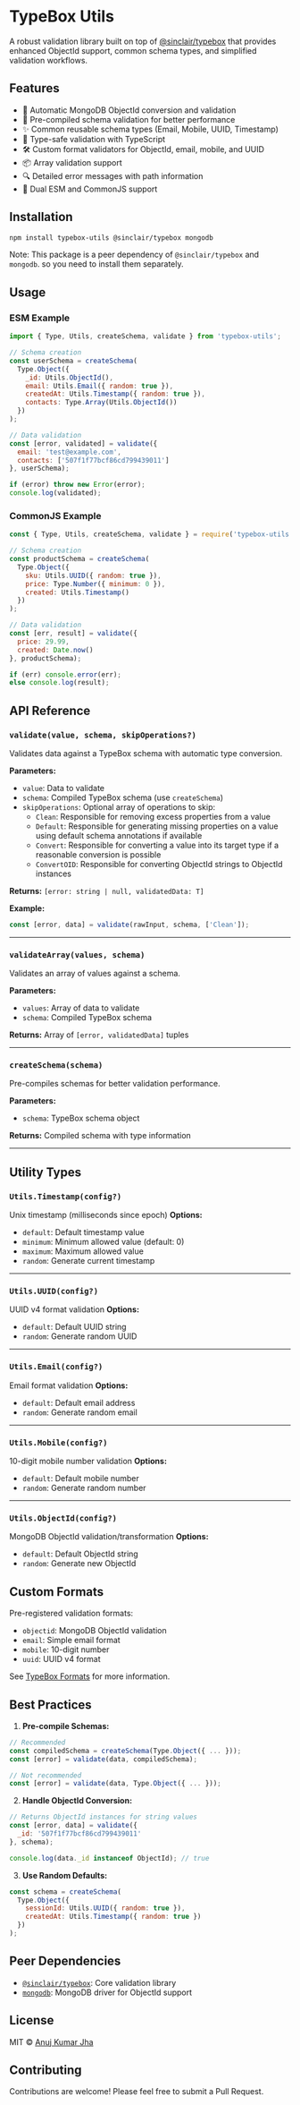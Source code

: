 # TypeBox Utils

A robust validation library built on top of [@sinclair/typebox](https://github.com/sinclairzx81/typebox) that provides enhanced ObjectId support, common schema types, and simplified validation workflows.

## Features

- 🔄 Automatic MongoDB ObjectId conversion and validation
- 📝 Pre-compiled schema validation for better performance
- ✨ Common reusable schema types (Email, Mobile, UUID, Timestamp)
- 🎯 Type-safe validation with TypeScript
- 🛠 Custom format validators for ObjectId, email, mobile, and UUID
- 📦 Array validation support
- 🔍 Detailed error messages with path information
- 🔀 Dual ESM and CommonJS support

## Installation

```bash
npm install typebox-utils @sinclair/typebox mongodb
```
Note: This package is a peer dependency of `@sinclair/typebox` and `mongodb`. so you need to install them separately.

## Usage

### ESM Example
```javascript
import { Type, Utils, createSchema, validate } from 'typebox-utils';

// Schema creation
const userSchema = createSchema(
  Type.Object({
    _id: Utils.ObjectId(),
    email: Utils.Email({ random: true }),
    createdAt: Utils.Timestamp({ random: true }),
    contacts: Type.Array(Utils.ObjectId())
  })
);

// Data validation
const [error, validated] = validate({
  email: 'test@example.com',
  contacts: ['507f1f77bcf86cd799439011']
}, userSchema);

if (error) throw new Error(error);
console.log(validated);
```

### CommonJS Example
```javascript
const { Type, Utils, createSchema, validate } = require('typebox-utils');

// Schema creation
const productSchema = createSchema(
  Type.Object({
    sku: Utils.UUID({ random: true }),
    price: Type.Number({ minimum: 0 }),
    created: Utils.Timestamp()
  })
);

// Data validation
const [err, result] = validate({
  price: 29.99,
  created: Date.now()
}, productSchema);

if (err) console.error(err);
else console.log(result);
```

## API Reference

### `validate(value, schema, skipOperations?)`
Validates data against a TypeBox schema with automatic type conversion.

**Parameters:**
- `value`: Data to validate
- `schema`: Compiled TypeBox schema (use `createSchema`)
- `skipOperations`: Optional array of operations to skip:
  - `Clean`: Responsible for removing excess properties from a value
  - `Default`: Responsible for generating missing properties on a value using default schema annotations if available
  - `Convert`: Responsible for converting a value into its target type if a reasonable conversion is possible
  - `ConvertOID`: Responsible for converting ObjectId strings to ObjectId instances

**Returns:** `[error: string | null, validatedData: T]`

**Example:**
```javascript
const [error, data] = validate(rawInput, schema, ['Clean']);
```

---

### `validateArray(values, schema)`
Validates an array of values against a schema.

**Parameters:**
- `values`: Array of data to validate
- `schema`: Compiled TypeBox schema

**Returns:** Array of `[error, validatedData]` tuples

---

### `createSchema(schema)`
Pre-compiles schemas for better validation performance.

**Parameters:**
- `schema`: TypeBox schema object

**Returns:** Compiled schema with type information

---

## Utility Types

### `Utils.Timestamp(config?)`
Unix timestamp (milliseconds since epoch)
**Options:**
- `default`: Default timestamp value
- `minimum`: Minimum allowed value (default: 0)
- `maximum`: Maximum allowed value
- `random`: Generate current timestamp

---

### `Utils.UUID(config?)`
UUID v4 format validation
**Options:**
- `default`: Default UUID string
- `random`: Generate random UUID

---

### `Utils.Email(config?)`
Email format validation
**Options:**
- `default`: Default email address
- `random`: Generate random email

---

### `Utils.Mobile(config?)`
10-digit mobile number validation
**Options:**
- `default`: Default mobile number
- `random`: Generate random number

---

### `Utils.ObjectId(config?)`
MongoDB ObjectId validation/transformation
**Options:**
- `default`: Default ObjectId string
- `random`: Generate new ObjectId

## Custom Formats

Pre-registered validation formats:
- `objectid`: MongoDB ObjectId validation
- `email`: Simple email format
- `mobile`: 10-digit number
- `uuid`: UUID v4 format

See [TypeBox Formats](https://github.com/sinclairzx81/typebox#formats) for more information.

## Best Practices

1. **Pre-compile Schemas:**
```javascript
// Recommended
const compiledSchema = createSchema(Type.Object({ ... }));
const [error] = validate(data, compiledSchema);

// Not recommended
const [error] = validate(data, Type.Object({ ... }));
```

2. **Handle ObjectId Conversion:**
```javascript
// Returns ObjectId instances for string values
const [error, data] = validate({
  _id: '507f1f77bcf86cd799439011'
}, schema);

console.log(data._id instanceof ObjectId); // true
```

3. **Use Random Defaults:**
```javascript
const schema = createSchema(
  Type.Object({
    sessionId: Utils.UUID({ random: true }),
    createdAt: Utils.Timestamp({ random: true })
  })
);
```

## Peer Dependencies

- [`@sinclair/typebox`](https://www.npmjs.com/package/@sinclair/typebox): Core validation library
- [`mongodb`](https://www.npmjs.com/package/mongodb): MongoDB driver for ObjectId support

## License

MIT © [Anuj Kumar Jha](https://github.com/anuj-kr-jha)

## Contributing

Contributions are welcome! Please feel free to submit a Pull Request.